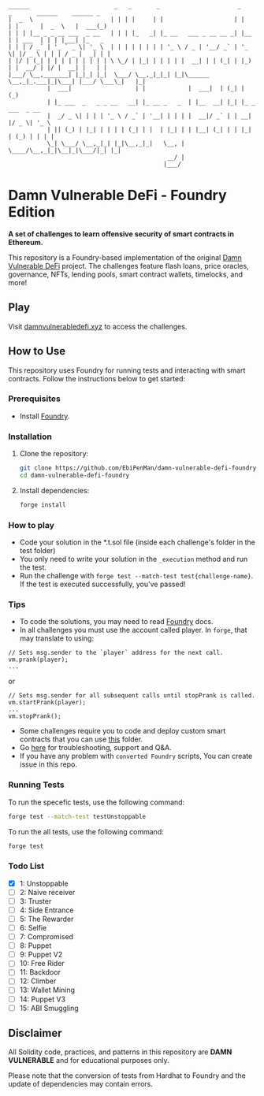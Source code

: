 
<!-- ![](cover.png) -->
```solidity

______                        _   _       _                      _     _       ______    ______ _ 
|  _  \                      | | | |     | |                    | |   | |      |  _  \   |  ___(_)
| | | |__ _ _ __ ___  _ __   | | | |_   _| |_ __   ___ _ __ __ _| |__ | | ___  | | | |___| |_   _ 
| | | / _` | '_ ` _ \| '_ \  | | | | | | | | '_ \ / _ | '__/ _` | '_ \| |/ _ \ | | | / _ |  _| | |
| |/ | (_| | | | | | | | | | \ \_/ | |_| | | | | |  __| | | (_| | |_) | |  __/ | |/ |  __| |   | |
|___/ \__,_______| |_|_| |_|  \___/ \__,_|_|_| |_|\______  \__,_|_.___|_|\___| |___/ \___\_|   |_|
           |  ___|                  | |            |  ___|  | (_| | (_)                           
           | |_ ___  _   _ _ __   __| |_ __ _   _  | |__  __| |_| |_ _  ___  _ __                 
           |  _/ _ \| | | | '_ \ / _` | '__| | | | |  __|/ _` | | __| |/ _ \| '_ \                
           | || (_) | |_| | | | | (_| | |  | |_| | | |__| (_| | | |_| | (_) | | | |               
           \_| \___/ \__,_|_| |_|\__,_|_|   \__, | \____/\__,_|_|\__|_|\___/|_| |_|               
                                             __/ |                                                
                                            |___/                                                 

```

# Damn Vulnerable DeFi - Foundry Edition

**A set of challenges to learn offensive security of smart contracts in Ethereum.**

This repository is a Foundry-based implementation of the original [Damn Vulnerable DeFi](https://github.com/tinchoabbate/damn-vulnerable-defi/tree/v3.0.0) project. The challenges feature flash loans, price oracles, governance, NFTs, lending pools, smart contract wallets, timelocks, and more!

## Play

Visit [damnvulnerabledefi.xyz](https://damnvulnerabledefi.xyz) to access the challenges.


## How to Use

This repository uses Foundry for running tests and interacting with smart contracts. Follow the instructions below to get started:

### Prerequisites

- Install [Foundry](https://getfoundry.sh/).

### Installation

1. Clone the repository:
   ```sh
   git clone https://github.com/EbiPenMan/damn-vulnerable-defi-foundry
   cd damn-vulnerable-defi-foundry
   ```

2. Install dependencies:
   ```sh
   forge install
   ```

### How to play

- Code your solution in the *.t.sol file (inside each challenge's folder in the test folder)
- You only need to write your solution in the `_execution` method and run the test.
- Run the challenge with `forge test --match-test test{challenge-name}`. If the test is executed successfully, you've passed!


### Tips
- To code the solutions, you may need to read [Foundry](https://book.getfoundry.sh/getting-started/installation) docs.
- In all challenges you must use the account called player. In `forge`, that may translate to using:
```solidity
// Sets msg.sender to the `player` address for the next call.
vm.prank(player);
...
```
or
```solidity
// Sets msg.sender for all subsequent calls until stopPrank is called.
vm.startPrank(player);
...
vm.stopPrank();
```
- Some challenges require you to code and deploy custom smart contracts that you can use [this](src/player-contracts) folder.
- Go [here](https://github.com/tinchoabbate/damn-vulnerable-defi/discussions/categories/support-q-a-troubleshooting) for troubleshooting, support and Q&A.
- If you have any problem with `converted Foundry` scripts, You can create issue in this repo.


### Running Tests

To run the specefic tests, use the following command:
```sh
forge test --match-test testUnstoppable
```

To run the all tests, use the following command:
```sh
forge test
```

### Todo List

- [x] 1:	Unstoppable
- [ ] 2:	Naive receiver
- [ ] 3:	Truster
- [ ] 4:	Side Entrance
- [ ] 5:	The Rewarder
- [ ] 6:	Selfie
- [ ] 7:	Compromised
- [ ] 8:	Puppet
- [ ] 9:	Puppet V2
- [ ] 10: Free Rider
- [ ] 11: Backdoor
- [ ] 12: Climber
- [ ] 13: Wallet Mining
- [ ] 14: Puppet V3
- [ ] 15: ABI Smuggling

## Disclaimer

All Solidity code, practices, and patterns in this repository are **DAMN VULNERABLE** and for educational purposes only.

Please note that the conversion of tests from Hardhat to Foundry and the update of dependencies may contain errors.

